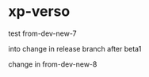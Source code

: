 # xp-verso

test from-dev-new-7

into change in release branch after beta1

change in from-dev-new-8